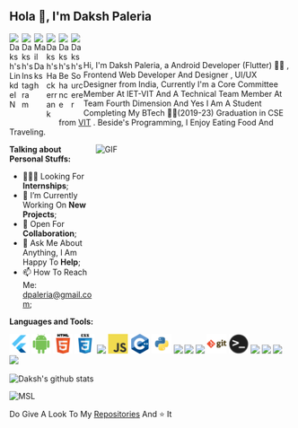 ## Hola 👋, I'm Daksh Paleria 

<a href="https://www.linkedin.com/in/daksh-paleria-606211190/">
  <img align="left" alt="Daksh's LinkdeIN" width="22px" src="https://cdn.jsdelivr.net/npm/simple-icons@v3/icons/linkedin.svg" />
</a>
<a href="https://www.instagram.com/dakshp_07/">
  <img align="left" alt="Daksh's Instagram" width="22px" src="https://cdn.jsdelivr.net/npm/simple-icons@v3/icons/instagram.svg" />
</a>
<a href="mailto:dpaleria@gmail.com">
  <img align="left" alt="Mail Daksh" width="22px" src="https://cdn.jsdelivr.net/npm/simple-icons@3.1.0/icons/gmail.svg" />
</a>
<a href="https://www.hackerrank.com/dpaleria">
  <img align="left" alt="Daksh's Hackerrank" width="22px" src="https://cdn.jsdelivr.net/npm/simple-icons@3.1.0/icons/hackerrank.svg" />
</a>
<a href="https://www.behance.net/dpaleria97c7">
  <img align="left" alt="Daksh's Behance" width="22px" src="https://cdn.jsdelivr.net/npm/simple-icons@3.1.0/icons/behance.svg" />
</a>
<a href="https://sourcerer.io/dakshp07">
  <img align="left" alt="Daksh's Sourcerer" width="22px" src="https://avatars3.githubusercontent.com/u/29913589?s=200&v=4"  />
</a>


<br />
<br />

Hi, I'm Daksh Paleria, a Android Developer (Flutter) 👨‍💻 , Frontend Web Developer And Designer , UI/UX Designer from India, Currently I'm a Core Committee Member At IET-VIT And A Technical Team Member At Team Fourth Dimension And Yes I Am A Student Completing My BTech 👨‍🎓(2019-23) Graduation in CSE from [VIT](https://vit.ac.in/) . Beside's Programming, I Enjoy Eating Food And Traveling.

  <img align="right" alt="GIF"  width="350"  height="280"  src="https://media4.giphy.com/media/3ohzdR8dwIZNjqrZss/200.webp?cid=ecf05e47628c903fc59636b95388c15e08741d93d5cb5171&rid=200.webp" />
  
**Talking about Personal Stuffs:**

- 👨🏽‍💻 Looking For **Internships**;
- 🌱 I’m Currently Working On **New Projects**; 
- 👯 Open For **Collaboration**;
- 💬 Ask Me About Anything, I Am Happy To **Help**;
- 📫 How To Reach Me: dpaleria@gmail.com;

**Languages and Tools:**  


<code><img height="35" src="https://raw.githubusercontent.com/github/explore/80688e429a7d4ef2fca1e82350fe8e3517d3494d/topics/flutter/flutter.png"></code>
<code><img height="35" src="https://raw.githubusercontent.com/github/explore/80688e429a7d4ef2fca1e82350fe8e3517d3494d/topics/android/android.png"></code>
<code><img height="35" src="https://raw.githubusercontent.com/github/explore/80688e429a7d4ef2fca1e82350fe8e3517d3494d/topics/html/html.png"></code>
<code><img height="35" src="https://raw.githubusercontent.com/github/explore/80688e429a7d4ef2fca1e82350fe8e3517d3494d/topics/css/css.png"></code>
<code><img height="35" src="https://openjsf.org/wp-content/uploads/sites/84/2019/10/jquery-logo-vertical_large_square.png"></code>
<code><img height="35" src="https://raw.githubusercontent.com/github/explore/80688e429a7d4ef2fca1e82350fe8e3517d3494d/topics/javascript/javascript.png"></code>
<code><img height="35" src="https://raw.githubusercontent.com/github/explore/80688e429a7d4ef2fca1e82350fe8e3517d3494d/topics/cpp/cpp.png"></code>
<code><img height="35" src="https://raw.githubusercontent.com/github/explore/80688e429a7d4ef2fca1e82350fe8e3517d3494d/topics/python/python.png"></code>
<code><img height="35" src="https://www.adobe.com/content/dam/cc/icons/xd.svg"></code>
<code><img height="35" src="https://cdn.worldvectorlogo.com/logos/invision-studio-3.svg"></code>
<code><img height="35" src="https://banner2.cleanpng.com/20180427/zce/kisspng-figma-user-interface-design-designer-logo-apps-design-5ae2b107507599.2852510515248058953296.jpg"></code>
<code><img height="35" src="https://raw.githubusercontent.com/github/explore/80688e429a7d4ef2fca1e82350fe8e3517d3494d/topics/git/git.png"></code>
<code><img height="35" src="https://raw.githubusercontent.com/github/explore/80688e429a7d4ef2fca1e82350fe8e3517d3494d/topics/terminal/terminal.png"></code>
<code><img height="35" src="https://code.visualstudio.com/assets/updates/1_35/logo-stable.png"></code>
<code><img height="35" src="https://www.kindpng.com/picc/m/25-255595_icon-android-studio-logo-hd-png-download.png"></code>
<code><img height="35" src="https://user-images.githubusercontent.com/2676579/34940598-17cc20f0-f9be-11e7-8c6d-f0190d502d64.png"></code>
<code><img height="35" src="https://d2eip9sf3oo6c2.cloudfront.net/tags/images/000/001/085/square_280/firebaselogo.png"></code>




![Daksh's github stats](https://github-readme-stats.vercel.app/api?username=dakshp07&&show_icons=true&hide_border=false&title_color=ffffff&text_color=daf7dc&icon_color=bb2acf&bg_color=191919)

![MSL](https://github-readme-stats.vercel.app/api/top-langs/?username=dakshp07&layout=compact&hide_border=false&title_color=ffffff&text_color=daf7dc&icon_color=bb2acf&bg_color=191919)

Do Give A Look To My [Repositories](https://github.com/dakshp07?tab=repositories) And ⭐ It 

